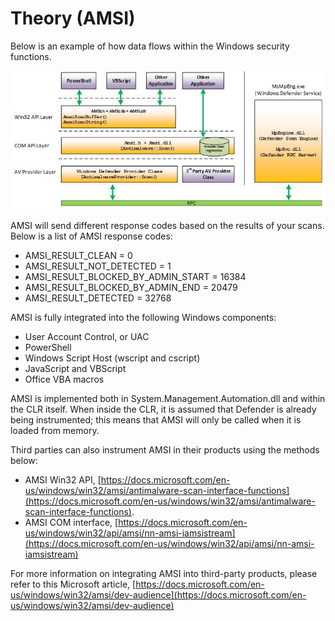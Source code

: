 # Theory (AMSI)

Below is an example of how data flows within the Windows security functions.

![](../../../../.gitbook/assets/amsi.png)

AMSI will send different response codes based on the results of your scans. Below is a list of AMSI response codes:

* AMSI\_RESULT\_CLEAN = 0
* AMSI\_RESULT\_NOT\_DETECTED = 1
* AMSI\_RESULT\_BLOCKED\_BY\_ADMIN\_START = 16384
* AMSI\_RESULT\_BLOCKED\_BY\_ADMIN\_END = 20479
* AMSI\_RESULT\_DETECTED = 32768

AMSI is fully integrated into the following Windows components:

* User Account Control, or UAC
* PowerShell
* Windows Script Host (wscript and cscript)
* JavaScript and VBScript
* Office VBA macros

AMSI is implemented both in System.Management.Automation.dll and within the CLR itself. When inside the CLR, it is assumed that Defender is already being instrumented; this means that AMSI will only be called when it is loaded from memory.

Third parties can also instrument AMSI in their products using the methods below:

* AMSI Win32 API, [https://docs.microsoft.com/en-us/windows/win32/amsi/antimalware-scan-interface-functions](https://docs.microsoft.com/en-us/windows/win32/amsi/antimalware-scan-interface-functions).
* AMSI COM interface, [https://docs.microsoft.com/en-us/windows/win32/api/amsi/nn-amsi-iamsistream](https://docs.microsoft.com/en-us/windows/win32/api/amsi/nn-amsi-iamsistream)

For more information on integrating AMSI into third-party products, please refer to this Microsoft article, [https://docs.microsoft.com/en-us/windows/win32/amsi/dev-audience](https://docs.microsoft.com/en-us/windows/win32/amsi/dev-audience)
